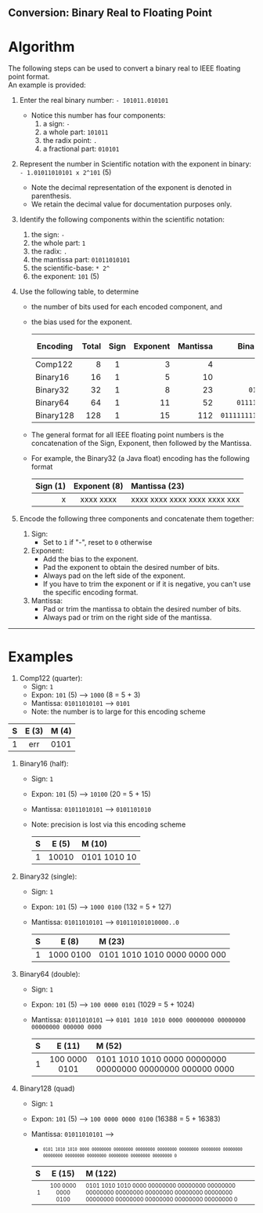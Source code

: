 ## Conversion: Binary Real to Floating Point

# Algorithm
The following steps can be used to convert a binary real to IEEE floating point format.
<br>An example is provided:

1. Enter the real binary number: `- 101011.010101`
   - Notice this number has four components:
     1. a sign: `-`
     2. a whole part: `101011`
     3. the radix point: `.`
     3. a fractional part: `010101`
3. Represent the number in Scientific notation with the exponent in binary: <br>
  `- 1.01011010101 x 2^101` (5)
   - Note the decimal representation of the exponent is denoted in parenthesis.
   - We retain the decimal value for documentation purposes only.
4. Identify the following components within the scientific notation:
   1. the sign: `-`
   2. the whole part: `1`
   3. the radix: `.`
   4. the mantissa part: `01011010101`
   5. the scientific-base: `* 2^`
   6. the exponent: `101` (5)

5. Use the following table, to determine
   - the number of bits used for each encoded component, and 
   - the bias used for the exponent.

     | Encoding  | Total | Sign | Exponent | Mantissa |  Binary Bias       | Decimal Bias  |
     | --------- | ----: | :--: | -------: | -------: | -----------------: | ------------: |
     | Comp122   |     8 |  1   |  3       |        4 |              `011` |             3 |
     | Binary16  |    16 |  1   |  5       |       10 |            `01111` |            15 |
     | Binary32  |    32 |  1   |  8       |       23 |         `01111111` |           127 |
     | Binary64  |    64 |  1   |  11      |       52 |      `01111111111` |          1023 |
     | Binary128 |   128 |  1   |  15      |      112 |  `011111111111111` |         16383 |

   - The general format for all IEEE floating point numbers is the concatenation of the Sign, Exponent, then followed by the Mantissa.

   - For example, the Binary32 (a Java float) encoding has the following format

     | Sign (1) | Exponent (8)  | Mantissa (23)                | 
     | --------:| :-----------: | :--------------------------- | 
     |  x       |   xxxx xxxx   | xxxx xxxx xxxx xxxx xxxx xxx |

6. Encode the following three components and concatenate them together:
   1. Sign: 
      - Set to `1` if "-", reset to `0` otherwise
   2. Exponent: 
      - Add the bias to the exponent.
      - Pad the exponent to obtain the desired number of bits.
      - Always pad on the left side of the exponent.
      - If you have to trim the exponent or if it is negative, you can't use the specific encoding format. 
   3. Mantissa: 
      - Pad or trim the mantissa to obtain the desired number of bits.
      - Always pad or trim on the right side of the mantissa.

----
# Examples


1. Comp122 (quarter):
   - Sign: `1`
   - Expon: `101` (5) -->  `1000` (8 = 5 + 3)
   - Mantissa: `01011010101` --> `0101` 
   - Note: the number is to large for this encoding scheme

| S   | E (3)  | M (4) | 
| --: | :-----:| :---- | 
|  1  |  err   |  0101 | 

1. Binary16 (half):
   - Sign: `1`
   - Expon: `101` (5) -->  `10100` (20 = 5 + 15)
   - Mantissa: `01011010101` --> `0101101010` 
   - Note: precision is lost via this encoding scheme

     | S   | E (5)   | M (10)       | 
     | --: | :-----: | :----------- | 
     | 1   |  10010  | 0101 1010 10 | 


2. Binary32 (single):   
   - Sign: `1`
   - Expon: `101` (5) -->  `1000 0100` (132 = 5 + 127)
   - Mantissa: `01011010101` --> `010110101010000..0` 

     | S   | E (8)      | M (23)  | 
     | --: | :---------:| :------ | 
     | 1   |  1000 0100 | 0101 1010 1010 0000 0000 000 | 

3. Binary64 (double):
   - Sign: `1`
   - Expon: `101` (5) -->  `100 0000 0101` (1029 = 5 + 1024)
   - Mantissa: `01011010101` --> `0101 1010 1010 0000 00000000 00000000 00000000 000000 0000` 

     | S   | E (11)        | M (52) | 
     | --: | :------:      | :----- | 
     | 1   | 100 0000 0101 | 0101 1010 1010 0000 00000000 00000000 00000000 000000 0000 | 


4. Binary128 (quad)
   - Sign: `1`
   - Expon: `101` (5) -->  `100 0000 0000 0100` (16388 = 5 + 16383)
   - Mantissa: `01011010101` -->
     - <sup><sub>`0101 1010 1010 0000 00000000 00000000 00000000 00000000 00000000 00000000 00000000 00000000 00000000 00000000 00000000 00000000 00000000 0` </sup></sub>

     | S   | E (15)  | M (122)                         | 
     | --: | :------:| :------------------------------ | 
     | <sup><sub> 1 </sub></sup> |  <sup><sub>100 0000 0000 0100</sub></sup> | <sup><sub> 0101 1010 1010 0000 00000000 00000000 00000000 00000000 00000000 00000000 00000000 00000000 00000000 00000000 00000000 00000000 00000000 0</sub></sup> |
